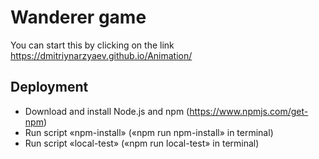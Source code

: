 # Wanderer game
You can start this by clicking on the link https://dmitriynarzyaev.github.io/Animation/

## Deployment
* Download and install Node.js and npm (https://www.npmjs.com/get-npm)
* Run script «npm-install» («npm run npm-install» in terminal)
* Run script «local-test» («npm run local-test» in terminal)